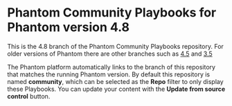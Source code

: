 # Phantom Community Playbooks for Phantom version 4.8

This is the 4.8 branch of the Phantom Community Playbooks repository. For older versions of Phantom there are other branches such as [4.5](https://github.com/phantomcyber/playbooks/tree/4.5) and [3.5](https://github.com/phantomcyber/playbooks/tree/3.5)

The Phantom platform automatically links to the branch of this repository that matches the running Phantom version. By default this repository is named **community**, which can be selected as the **Repo** filter to only display these Playbooks. You can update your content with the **Update from source control** button.
